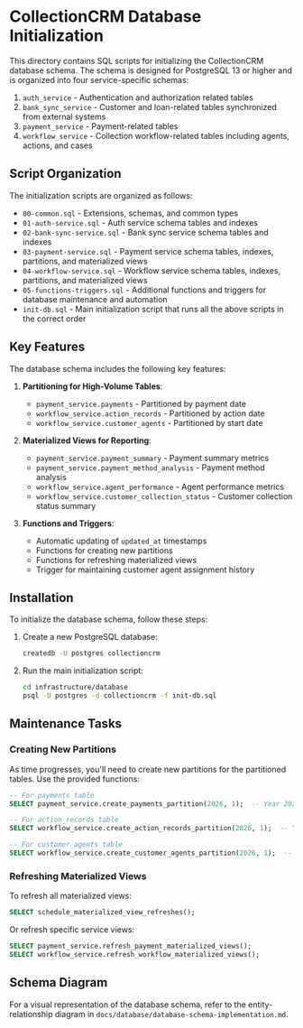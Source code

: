 # CollectionCRM Database Initialization

This directory contains SQL scripts for initializing the CollectionCRM database schema. The schema is designed for PostgreSQL 13 or higher and is organized into four service-specific schemas:

1. `auth_service` - Authentication and authorization related tables
2. `bank_sync_service` - Customer and loan-related tables synchronized from external systems
3. `payment_service` - Payment-related tables
4. `workflow_service` - Collection workflow-related tables including agents, actions, and cases

## Script Organization

The initialization scripts are organized as follows:

- `00-common.sql` - Extensions, schemas, and common types
- `01-auth-service.sql` - Auth service schema tables and indexes
- `02-bank-sync-service.sql` - Bank sync service schema tables and indexes
- `03-payment-service.sql` - Payment service schema tables, indexes, partitions, and materialized views
- `04-workflow-service.sql` - Workflow service schema tables, indexes, partitions, and materialized views
- `05-functions-triggers.sql` - Additional functions and triggers for database maintenance and automation
- `init-db.sql` - Main initialization script that runs all the above scripts in the correct order

## Key Features

The database schema includes the following key features:

1. **Partitioning for High-Volume Tables**:
   - `payment_service.payments` - Partitioned by payment date
   - `workflow_service.action_records` - Partitioned by action date
   - `workflow_service.customer_agents` - Partitioned by start date

2. **Materialized Views for Reporting**:
   - `payment_service.payment_summary` - Payment summary metrics
   - `payment_service.payment_method_analysis` - Payment method analysis
   - `workflow_service.agent_performance` - Agent performance metrics
   - `workflow_service.customer_collection_status` - Customer collection status summary

3. **Functions and Triggers**:
   - Automatic updating of `updated_at` timestamps
   - Functions for creating new partitions
   - Functions for refreshing materialized views
   - Trigger for maintaining customer agent assignment history

## Installation

To initialize the database schema, follow these steps:

1. Create a new PostgreSQL database:
   ```bash
   createdb -U postgres collectioncrm
   ```

2. Run the main initialization script:
   ```bash
   cd infrastructure/database
   psql -U postgres -d collectioncrm -f init-db.sql
   ```

## Maintenance Tasks

### Creating New Partitions

As time progresses, you'll need to create new partitions for the partitioned tables. Use the provided functions:

```sql
-- For payments table
SELECT payment_service.create_payments_partition(2026, 1);  -- Year 2026, Q1

-- For action_records table
SELECT workflow_service.create_action_records_partition(2026, 1);  -- Year 2026, Q1

-- For customer_agents table
SELECT workflow_service.create_customer_agents_partition(2026, 1);  -- Year 2026, Q1
```

### Refreshing Materialized Views

To refresh all materialized views:

```sql
SELECT schedule_materialized_view_refreshes();
```

Or refresh specific service views:

```sql
SELECT payment_service.refresh_payment_materialized_views();
SELECT workflow_service.refresh_workflow_materialized_views();
```

## Schema Diagram

For a visual representation of the database schema, refer to the entity-relationship diagram in `docs/database/database-schema-implementation.md`.